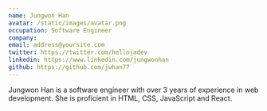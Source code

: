 ```yaml
---
name: Jungwon Han
avatar: /static/images/avatar.png
occupation: Software Engineer
company: 
email: address@yoursite.com
twitter: https://twitter.com/hellojadev
linkedin: https://www.linkedin.com/jungwonhan
github: https://github.com/jwhan77
---
```


Jungwon Han is a software engineer with over 3 years of experience in web development. She is proficient in HTML, CSS, JavaScript and React. 